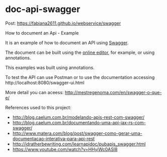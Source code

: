 # doc-api-swagger

Post: https://fabiana2611.github.io/webservice/swagger

How to document an Api - Example

It is an example of how to document an API using [Swagger](https://swagger.io/).

The document can be built using the [online editor](http://editor.swagger.io/), for example, or using annotations.

This examples was built using annotations.

To test the API can use Postman or to use the documentation accessing http://localhost:8080/swagger-ui.html

More detail you can aceess: http://mestregenoma.com/en/swagger-o-que-e/

References used to this project:

- http://blog.caelum.com.br/modelando-apis-rest-com-swagger/
- http://blog.caelum.com.br/documentando-uma-api-jax-rs-com-swagger/
- http://www.matera.com/blog/post/swagger-como-gerar-uma-documentacao-interativa-para-api-rest
- http://idratherbewriting.com/learnapidoc/pubapis_swagger.html
- https://www.youtube.com/watch?v=HHyjWc0ASl8
